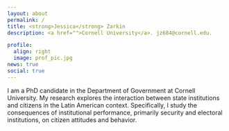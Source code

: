 ```yaml
---
layout: about
permalink: /
title: <strong>Jessica</strong> Zarkin
description: <a href="">Cornell University</a>. jz684@cornell.edu.

profile:
  align: right
  image: prof_pic.jpg
news: true
social: true
---
```


I am a PhD candidate in the Department of Government at Cornell University. My research explores the interaction between state institutions and citizens in the Latin American context. Specifically, I study the consequences of institutional performance, primarily security and electoral institutions, on citizen attitudes and behavior. 


